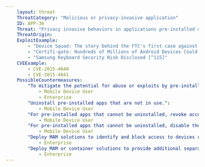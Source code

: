 ```yaml
---
    layout: threat
    ThreatCategory: "Malicious or privacy-invasive application"
    ID: APP-36
    Threat: "Privacy invasive behaviors in applications pre-installed on mobile device by carrier or device manufacturer (that a user may be unable to remove)."
    ThreatOrigin:
    ExploitExample:
        - "Device Squad: The story behind the FTC's first case against a mobile device maker [^113]"
        - "Certifi-gate: Hundreds of Millions of Android Devices Could Be Pwned [^114]"
        - "Samsung Keyboard Security Risk Disclosed [^115]"
    CVEExample:
        - CVE-2015-4640
        - CVE-2015-4641
    PossibleCountermeasures:
        "To mitigate the potential for abuse or exploits by pre-installed apps, ensure that devices have the latest security updates installed.":
            - Mobile Device User
            - Enterprise
        "Uninstall pre-installed apps that are not in use.":
            - Mobile Device User
        "For pre-installed apps that cannot be uninstalled, revoke access to device sensors and OS-provided services.":
            - Mobile Device User
        "For pre-installed apps that cannot be uninstalled, disable the app so that it cannot be launched.":
            - Mobile Device User
        "Deploy MAM solutions to identify and block access to devices running high-risk pre-installed apps.":
            - Enterprise
        "Deploy MAM or container solutions to provide additional separation between trusted and untrusted pre-installed apps to mitigate the potential for pre-installed apps to violate the privacy of user actions performed within trusted apps.":
            - Enterprise
---
```

